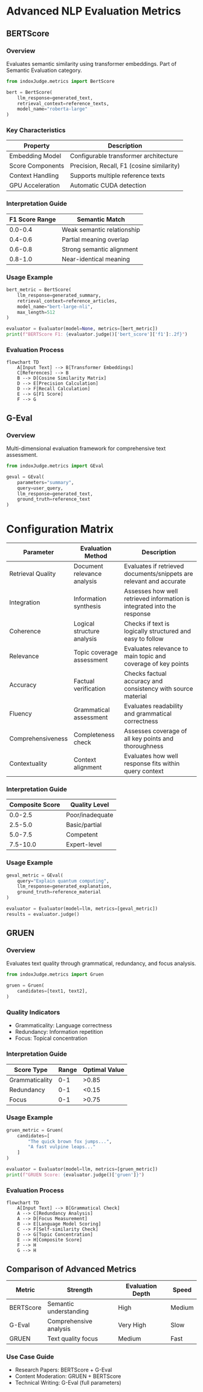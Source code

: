 # Advanced NLP Evaluation Metrics

## BERTScore

### Overview

Evaluates semantic similarity using transformer embeddings. Part of Semantic Evaluation category.

```python
from indoxJudge.metrics import BertScore

bert = BertScore(
    llm_response=generated_text,
    retrieval_context=reference_texts,
    model_name="roberta-large"
)
```

### Key Characteristics

| Property         | Description                               |
| ---------------- | ----------------------------------------- |
| Embedding Model  | Configurable transformer architecture     |
| Score Components | Precision, Recall, F1 (cosine similarity) |
| Context Handling | Supports multiple reference texts         |
| GPU Acceleration | Automatic CUDA detection                  |

### Interpretation Guide

| F1 Score Range | Semantic Match             |
| -------------- | -------------------------- |
| 0.0-0.4        | Weak semantic relationship |
| 0.4-0.6        | Partial meaning overlap    |
| 0.6-0.8        | Strong semantic alignment  |
| 0.8-1.0        | Near-identical meaning     |

### Usage Example

```python
bert_metric = BertScore(
    llm_response=generated_summary,
    retrieval_context=reference_articles,
    model_name="bert-large-nli",
    max_length=512
)

evaluator = Evaluator(model=None, metrics=[bert_metric])
print(f"BERTScore F1: {evaluator.judge()['bert_score']['f1']:.2f}")
```

### Evaluation Process

```mermaid
flowchart TD
    A[Input Text] --> B[Transformer Embeddings]
    C[References] --> B
    B --> D[Cosine Similarity Matrix]
    D --> E[Precision Calculation]
    D --> F[Recall Calculation]
    E --> G[F1 Score]
    F --> G
```

## G-Eval

### Overview

Multi-dimensional evaluation framework for comprehensive text assessment.

```python
from indoxJudge.metrics import GEval

geval = GEval(
    parameters="summary",
    query=user_query,
    llm_response=generated_text,
    ground_truth=reference_text
)
```

# Configuration Matrix

| Parameter         | Evaluation Method           | Description                                                             |
| ----------------- | --------------------------- | ----------------------------------------------------------------------- |
| Retrieval Quality | Document relevance analysis | Evaluates if retrieved documents/snippets are relevant and accurate     |
| Integration       | Information synthesis       | Assesses how well retrieved information is integrated into the response |
| Coherence         | Logical structure analysis  | Checks if text is logically structured and easy to follow               |
| Relevance         | Topic coverage assessment   | Evaluates relevance to main topic and coverage of key points            |
| Accuracy          | Factual verification        | Checks factual accuracy and consistency with source material            |
| Fluency           | Grammatical assessment      | Evaluates readability and grammatical correctness                       |
| Comprehensiveness | Completeness check          | Assesses coverage of all key points and thoroughness                    |
| Contextuality     | Context alignment           | Evaluates how well response fits within query context                   |

### Interpretation Guide

| Composite Score | Quality Level   |
| --------------- | --------------- |
| 0.0-2.5         | Poor/inadequate |
| 2.5-5.0         | Basic/partial   |
| 5.0-7.5         | Competent       |
| 7.5-10.0        | Expert-level    |

### Usage Example

```python
geval_metric = GEval(
    query="Explain quantum computing",
    llm_response=generated_explanation,
    ground_truth=reference_material
)

evaluator = Evaluator(model=llm, metrics=[geval_metric])
results = evaluator.judge()
```

## GRUEN

### Overview

Evaluates text quality through grammatical, redundancy, and focus analysis.

```python
from indoxJudge.metrics import Gruen

gruen = Gruen(
    candidates=[text1, text2],
)
```

### Quality Indicators

- Grammaticality: Language correctness
- Redundancy: Information repetition
- Focus: Topical concentration

### Interpretation Guide

| Score Type     | Range | Optimal Value |
| -------------- | ----- | ------------- |
| Grammaticality | 0-1   | &gt;0.85      |
| Redundancy     | 0-1   | &lt;0.15      |
| Focus          | 0-1   | &gt;0.75      |

### Usage Example

```python
gruen_metric = Gruen(
    candidates=[
        "The quick brown fox jumps...",
        "A fast vulpine leaps..."
    ]
)

evaluator = Evaluator(model=llm, metrics=[gruen_metric])
print(f"GRUEN Score: {evaluator.judge()['gruen']}")
```

### Evaluation Process

```mermaid
flowchart TD
    A[Input Text] --> B[Grammatical Check]
    A --> C[Redundancy Analysis]
    A --> D[Focus Measurement]
    B --> E[Language Model Scoring]
    C --> F[Self-similarity Check]
    D --> G[Topic Concentration]
    E --> H[Composite Score]
    F --> H
    G --> H
```

## Comparison of Advanced Metrics

| Metric    | Strength               | Evaluation Depth | Speed  |
| --------- | ---------------------- | ---------------- | ------ |
| BERTScore | Semantic understanding | High             | Medium |
| G-Eval    | Comprehensive analysis | Very High        | Slow   |
| GRUEN     | Text quality focus     | Medium           | Fast   |

### Use Case Guide

- Research Papers: BERTScore + G-Eval
- Content Moderation: GRUEN + BERTScore
- Technical Writing: G-Eval (full parameters)
